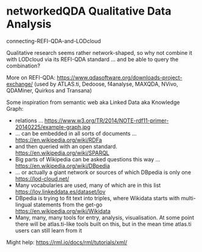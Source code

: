 # networkedQDA Qualitative Data Analysis

connecting-REFI-QDA-and-LODcloud

Qualitative research seems rather network-shaped, so why not combine it with LODcloud via its REFI-QDA standard 
... and be able to query the combination?

More on REFI-QDA: https://www.qdasoftware.org/downloads-project-exchange/ (used by ATLAS.ti, Dedoose, f4analyse, MAXQDA, NVivo, QDAMiner, Quirkos and Transana)

Some inspiration from semantic web aka Linked Data aka Knowledge Graph:
- relations ... https://www.w3.org/TR/2014/NOTE-rdf11-primer-20140225/example-graph.jpg
- ... can be embedded in all sorts of documents ... https://en.wikipedia.org/wiki/RDFa
- and then queried with an open standard. https://en.wikipedia.org/wiki/SPARQL
- Big parts of Wikipedia can be asked questions this way ... https://en.wikipedia.org/wiki/DBpedia
- ... or actually a giant network or sources of which DBpedia is only one https://lod-cloud.net/
- Many vocabularies are used, many of which are in this list https://lov.linkeddata.es/dataset/lov
- DBpedia is trying to fit text into triples, where Wikidata starts with multi-lingual statements from the get-go https://en.wikipedia.org/wiki/Wikidata
- Many, many, many tools for entry, analysis, visualisation. At some point there will be atlas.ti-like tools built on this, but in the mean time atlas.ti users can still learn from it

Might help: https://rml.io/docs/rml/tutorials/xml/
